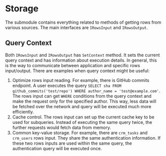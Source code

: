 # Storage

The submodule contains everything related to methods of getting rows from various sources. The main interfaces are `IRowsInput` and `IRowsOutput`.

## Query Context

Both `IRowsInput` and `IRowsOutput` has `SetContext` method. It sets the current query context and has information about execution details. In general, this is the way to communicate between application and specific rows input/output. There are examples when query context might be useful:

1. Optimize rows input reading. For example, there is GitHub commits endpoint. A user executes the query `SELECT sha FROM github_commits('test/repo') WHERE author_name = 'test@example.com'`. The rows input can get `WHERE` conditions from the query context and make the request only for the specified author. This way, less data will be fetched over the network and query will be executed much more efficiently.
2. Cache control. The rows input can set up the current cache key to be used for subqueries. Instead of executing the same query twice, the further requests would fetch data from memory.
3. Common key-value storage. For example, there are `crm_tasks` and `crm_users` rows input. They share the same authentication information. If these two rows inputs are used within the same query, the authentication query will be executed once.
